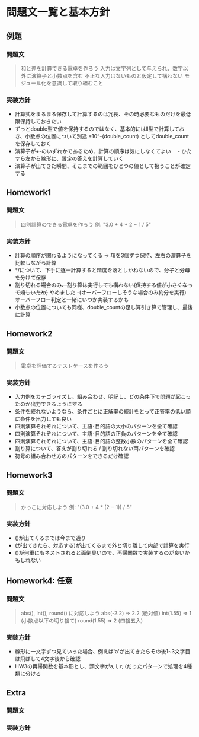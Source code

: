 # 問題文一覧と基本方針

## 例題
### 問題文
> 和と差を計算できる電卓を作ろう
> 入力は文字列として与えられ、数字以外に演算子と小数点を含む
> 不正な入力はないものと仮定して構わない
> モジュール化を意識して取り組むこと
### 実装方針
- 計算式をまるまる保存して計算するのは冗長、その時必要なものだけを最低限保持しておきたい
- ずっとdouble型で値を保持するのではなく、基本的にはll型で計算しておき、小数点の位置について別途 *10^-(double_count) としてdouble_countを保存しておく
- 演算子が+-のいずれかであるため、計算の順序は気にしなくてよい
　- ひたすら左から線形に、暫定の答えを計算していく
- 演算子が出てきた瞬間、そこまでの範囲をひとつの値として扱うことが確定する

## Homework1
### 問題文
> 四則計算のできる電卓を作ろう
> 例: "3.0 + 4 * 2 − 1 / 5"
### 実装方針
- 計算の順序が関わるようになってくる => 項を3個ずつ保持、左右の演算子を比較しながら計算
- */について、下手に逐一計算すると精度を落としかねないので、分子と分母を分けて保存
- ~~割り切れる場合のみ、割り算は実行しても構わない(保持する値が小さくなって嬉しいため)~~ やめました
-(オーバーフローしそうな場合のみ約分を実行) オーバーフロー判定と一緒にいつか実装するかも
- 小数点の位置についても同様、double_countの足し算引き算で管理し、最後に計算

## Homework2
### 問題文
> 電卓を評価するテストケースを作ろう
### 実装方針
- 入力例をカテゴライズし、組み合わせ、明記し、どの条件下で問題が起こったのか出力できるようにする
- 条件を絞れないようなら、条件ごとに正解率の統計をとって正答率の低い順に条件を出力しても良い
- 四則演算それぞれについて、主語･目的語の大小のパターンを全て確認
- 四則演算それぞれについて、主語･目的語の正負のパターンを全て確認
- 四則演算それぞれについて、主語･目的語の整数小数のパターンを全て確認
- 割り算について、答えが割り切れる / 割り切れない両パターンを確認
- 符号の組み合わせ方のパターンをできるだけ確認
  
## Homework3
### 問題文
> かっこに対応しよう
> 例: "(3.0 + 4 * (2 − 1)) / 5"
### 実装方針
- ()が出てくるまでは今まで通り
- (が出てきたら、対応する)が出てくるまで外と切り離して内部で計算を実行
- ()が何重にもネストされると面倒臭いので、再帰関数で実装するのが良いかもしれない

## Homework4: 任意
### 問題文
> abs(), int(), round() に対応しよう
> abs(-2.2) => 2.2 (絶対値)
> int(1.55) => 1 (小数点以下の切り捨て)
> round(1.55) => 2 (四捨五入)
### 実装方針
- 線形に一文字ずつ見ていった場合、例えば'a'が出てきたらその後1~3文字目は飛ばして4文字後から確認
- HW3の再帰関数を基本形とし、頭文字がa, i, r, (だったパターンで処理を4種類に分ける

## Extra  
### 問題文
>
### 実装方針
